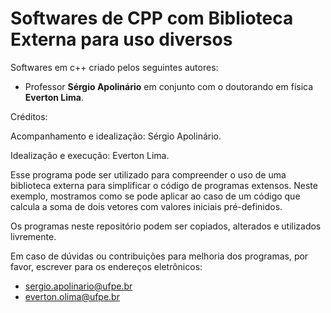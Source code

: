 # Softwares de CPP com Biblioteca Externa para uso diversos

Softwares em c++ criado pelos seguintes autores:

- Professor **Sérgio Apolinário** em conjunto com o doutorando em física **Everton Lima**.

Créditos:

Acompanhamento e idealização: Sérgio Apolinário.

Idealização e execução: Everton Lima.

Esse programa pode ser utilizado para compreender o uso de uma biblioteca externa para simplificar o código de programas extensos. Neste exemplo, mostramos como se pode aplicar ao caso de um código que calcula a soma de dois vetores com valores iniciais pré-definidos.

Os programas neste repositório podem ser copiados, alterados e utilizados livremente.

Em caso de dúvidas ou contribuições para melhoria dos programas, por favor, escrever para os endereços eletrônicos:

- sergio.apolinario@ufpe.br
- everton.olima@ufpe.br
